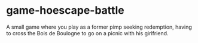 # game-hoescape-battle
A small game where you play as a former pimp seeking redemption, having to cross the Bois de Boulogne to go on a picnic with his girlfriend.
